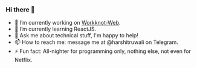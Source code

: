 ### Hi there 👋

<!--
**HarshitRuwali/HarshitRuwali** is a ✨ _special_ ✨ repository because its `README.md` (this file) appears on your GitHub profile.
- 👯 I’m looking to collaborate on ...
- 🤔 I’m looking for help with ...
- 😄 Pronouns: ... 
Here are some ideas to get you started:
-->
- 🔭 I’m currently working on [Workknot-Web](https://github.com/WorkKnot/Workknot-Web).
- 🌱 I’m currently learning ReactJS.
- 💬 Ask me about technical stuff, I'm happy to help!
- 📫 How to reach me: message me at @harshitruwali on Telegram.
- ⚡ Fun fact: All-nighter for programming only, nothing else, not even for Netflix.
